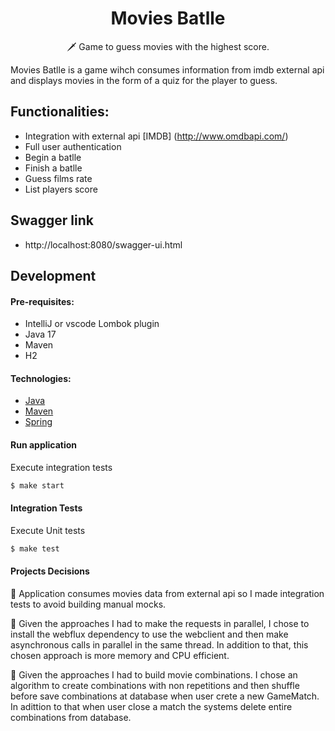 <h1 align="center">Movies Batlle</h1>

<p align="center">  
🗡️ Game to guess movies with the highest score.
</p>

Movies Batlle is a game wihch consumes information from imdb external api and displays movies in the form of a quiz for the player to guess.

## Functionalities:
* Integration with external api [IMDB] (http://www.omdbapi.com/)
* Full user authentication
* Begin a batlle
* Finish a batlle
* Guess films rate
* List players score

## Swagger link
* http://localhost:8080/swagger-ui.html

## Development

#### Pre-requisites:
* IntelliJ or vscode Lombok plugin
* Java 17
* Maven
* H2

#### Technologies:
* [Java](https://www.java.com/pt-BR/)
* [Maven](https://maven.apache.org/)
* [Spring](https://spring.io/)

#### Run application
Execute integration tests
```bash
$ make start
```

#### Integration Tests
Execute Unit tests
```bash
$ make test
```
#### Projects Decisions
<p align="left">  
    🔭 Application consumes movies data from external api so I made integration tests to avoid building manual mocks.
</p>
<p align="left">  
    🔭 Given the approaches I had to make the requests in parallel, I chose to install the webflux dependency to use the webclient and then make asynchronous calls in parallel in the same thread. In addition to that, this chosen approach is more memory and CPU efficient.
</p>
<p align="left">  
    🔭 Given the approaches I had to build movie combinations.
      I chose an algorithm to create combinations with non repetitions and then shuffle before save combinations at database when user crete a new GameMatch.
      In adittion to that when user close a match the systems delete entire combinations from database.
</p>